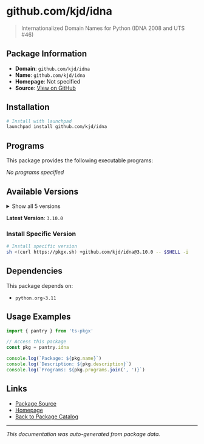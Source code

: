 # github.com/kjd/idna

> Internationalized Domain Names for Python (IDNA 2008 and UTS #46)

## Package Information

- **Domain**: `github.com/kjd/idna`
- **Name**: `github.com/kjd/idna`
- **Homepage**: Not specified
- **Source**: [View on GitHub](https://github.com/pkgxdev/pantry/tree/main/projects/github.com/kjd/idna/package.yml)

## Installation

```bash
# Install with launchpad
launchpad install github.com/kjd/idna
```

## Programs

This package provides the following executable programs:

*No programs specified*

## Available Versions

<details>
<summary>Show all 5 versions</summary>

- `3.10.0`, `3.9.0`, `3.8.0`, `3.7.0`, `3.6.0`

</details>

**Latest Version**: `3.10.0`

### Install Specific Version

```bash
# Install specific version
sh <(curl https://pkgx.sh) +github.com/kjd/idna@3.10.0 -- $SHELL -i
```

## Dependencies

This package depends on:

- `python.org~3.11`

## Usage Examples

```typescript
import { pantry } from 'ts-pkgx'

// Access this package
const pkg = pantry.idna

console.log(`Package: ${pkg.name}`)
console.log(`Description: ${pkg.description}`)
console.log(`Programs: ${pkg.programs.join(', ')}`)
```

## Links

- [Package Source](https://github.com/pkgxdev/pantry/tree/main/projects/github.com/kjd/idna/package.yml)
- [Homepage](#)
- [Back to Package Catalog](../package-catalog.md)

---

*This documentation was auto-generated from package data.*
